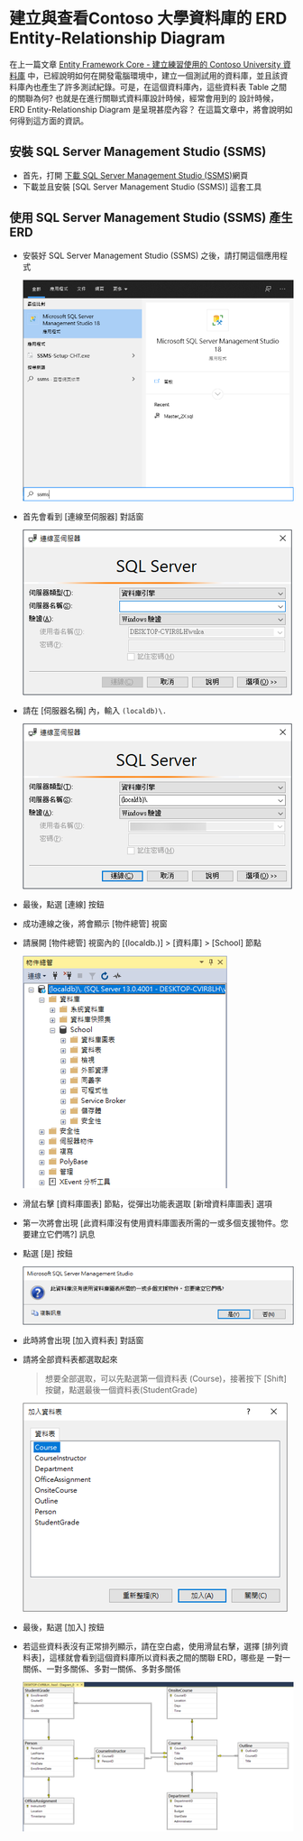 # 建立與查看Contoso 大學資料庫的 ERD Entity-Relationship Diagram

在上一篇文章 [Entity Framework Core - 建立練習使用的 Contoso University 資料庫](https://csharpkh.blogspot.com/2020/09/Entity-Framework-Core-Contoso-University-Database.html) 中，已經說明如何在開發電腦環境中，建立一個測試用的資料庫，並且該資料庫內也產生了許多測試紀錄。可是，在這個資料庫內，這些資料表 Table 之間的關聯為何? 也就是在進行關聯式資料庫設計時候，經常會用到的 設計時候，ERD Entity-Relationship Diagram 是呈現甚麼內容？ 在這篇文章中，將會說明如何得到這方面的資訊。

## 安裝 SQL Server Management Studio (SSMS)

* 首先，打開 [下載 SQL Server Management Studio (SSMS)](https://docs.microsoft.com/zh-tw/sql/ssms/download-sql-server-management-studio-ssms?WT.mc_id=DT-MVP-5002220)網頁
* 下載並且安裝 [SQL Server Management Studio (SSMS)] 這套工具

## 使用 SQL Server Management Studio (SSMS) 產生 ERD

* 安裝好 SQL Server Management Studio (SSMS) 之後，請打開這個應用程式

  ![](../Images/CS2020-9962.png)

* 首先會看到 [連線至伺服器] 對話窗

  ![](../Images/CS2020-9961.png)

* 請在 [伺服器名稱] 內，輸入 `(localdb)\.`

  ![](../Images/CS2020-9960.png)

* 最後，點選 [連線] 按鈕
* 成功連線之後，將會顯示 [物件總管] 視窗
* 請展開 [物件總管] 視窗內的 [(localdb\.)] > [資料庫] > [School] 節點

  ![](../Images/CS2020-9959.png)

* 滑鼠右擊 [資料庫圖表] 節點，從彈出功能表選取 [新增資料庫圖表] 選項
* 第一次將會出現 [此資料庫沒有使用資料庫圖表所需的一或多個支援物件。您要建立它們嗎?] 訊息
* 點選 [是] 按鈕

  ![](../Images/CS2020-9958.png)

* 此時將會出現 [加入資料表] 對話窗
* 請將全部資料表都選取起來

  > 想要全部選取，可以先點選第一個資料表 (Course)，接著按下 [Shift] 按鍵，點選最後一個資料表(StudentGrade)

  ![](../Images/CS2020-9957.png)

* 最後，點選 [加入] 按鈕
* 若這些資料表沒有正常排列顯示，請在空白處，使用滑鼠右擊，選擇 [排列資料表]，這樣就會看到這個資料庫所以資料表之間的關聯 ERD，哪些是 一對一關係、一對多關係、多對一關係、多對多關係

  ![](../Images/CS2020-9956.png)






